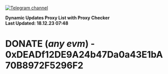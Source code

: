 [![Telegram channel](https://img.shields.io/endpoint?url=https://runkit.io/damiankrawczyk/telegram-badge/branches/master?url=https://t.me/n4z4v0d)](https://t.me/n4z4v0d) 

**Dynamic Updates Proxy List with Proxy Checker**  
**Last Updated: 18.12.23 07:48**

# DONATE (_any evm_) - 0xDEADf12DE9A24b47Da0a43E1bA70B8972F5296F2
